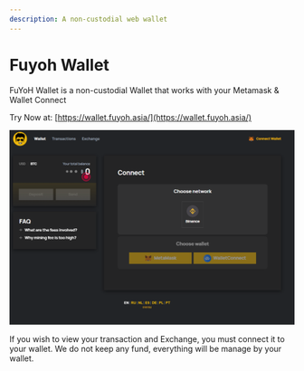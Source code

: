 ```yaml
---
description: A non-custodial web wallet
---
```


# Fuyoh Wallet

FuYoH Wallet is a non-custodial Wallet that works with your Metamask & Wallet Connect

Try Now at: [https://wallet.fuyoh.asia/](https://wallet.fuyoh.asia/)

![](../.gitbook/assets/1.png)

If you wish to view your transaction and Exchange, you must connect it to your wallet. We do not keep any fund, everything will be manage by your wallet.
